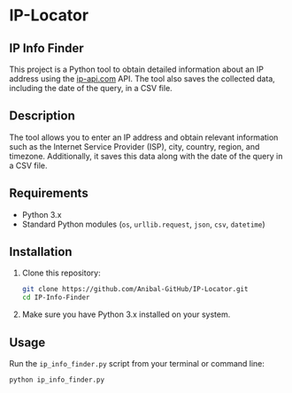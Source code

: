 # IP-Locator

## IP Info Finder

This project is a Python tool to obtain detailed information about an IP address using the [ip-api.com](http://ip-api.com/) API. The tool also saves the collected data, including the date of the query, in a CSV file.

## Description

The tool allows you to enter an IP address and obtain relevant information such as the Internet Service Provider (ISP), city, country, region, and timezone. Additionally, it saves this data along with the date of the query in a CSV file.

## Requirements

- Python 3.x
- Standard Python modules (`os`, `urllib.request`, `json`, `csv`, `datetime`)

## Installation

1. Clone this repository:

    ```bash
    git clone https://github.com/Anibal-GitHub/IP-Locator.git
    cd IP-Info-Finder
    ```

2. Make sure you have Python 3.x installed on your system.

## Usage

Run the `ip_info_finder.py` script from your terminal or command line:

```bash
python ip_info_finder.py


